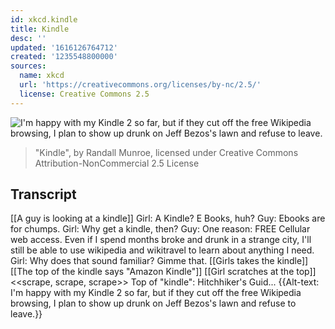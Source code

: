 ```yaml
---
id: xkcd.kindle
title: Kindle
desc: ''
updated: '1616126764712'
created: '1235548800000'
sources:
  name: xkcd
  url: 'https://creativecommons.org/licenses/by-nc/2.5/'
  license: Creative Commons 2.5
---
```

![I'm happy with my Kindle 2 so far, but if they cut off the free Wikipedia browsing, I plan to show up drunk on Jeff Bezos's lawn and refuse to leave.](https://imgs.xkcd.com/comics/kindle.png)
> "Kindle", by Randall Munroe, licensed under Creative Commons Attribution-NonCommercial 2.5 License

## Transcript
[[A guy is looking at a kindle]]
Girl: A Kindle? E Books, huh?
Guy: Ebooks are for chumps.
Girl: Why get a kindle, then?
Guy: One reason:
FREE Cellular web access. Even if I spend months broke and drunk in a strange city, I'll still be able to use wikipedia and wikitravel to learn about anything I need.
Girl: Why does that sound familiar? Gimme that. [[Girls takes the kindle]]
[[The top of the kindle says "Amazon Kindle"]]
[[Girl scratches at the top]] <<scrape, scrape, scrape>>
Top of "kindle": Hitchhiker's Guid...
{{Alt-text: I'm happy with my Kindle 2 so far, but if they cut off the free Wikipedia browsing, I plan to show up drunk on Jeff Bezos's lawn and refuse to leave.}}
